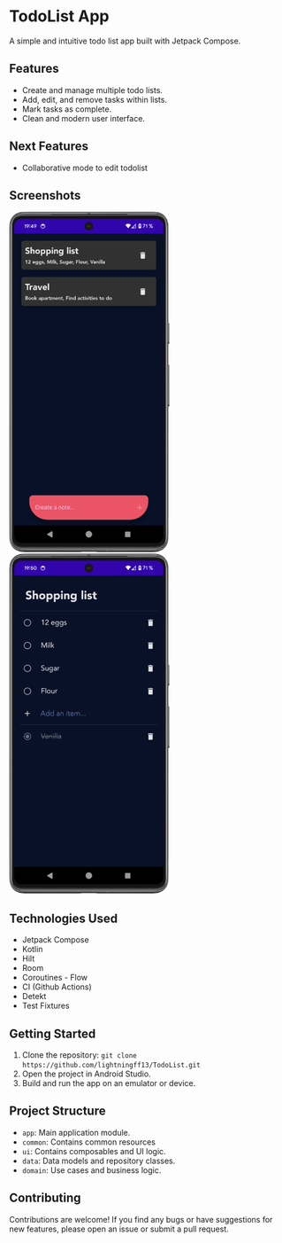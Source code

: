 # TodoList App

A simple and intuitive todo list app built with Jetpack Compose.

## Features

* Create and manage multiple todo lists.
* Add, edit, and remove tasks within lists.
* Mark tasks as complete.
* Clean and modern user interface.

## Next Features

* Collaborative mode to edit todolist

## Screenshots

<img src="screenshots/Screenshot_Todo_List_Home.png" width="290"  alt="Screenshot of TodoList Home"/>
<img src="screenshots/Screenshot_Todo_List_Detail.png" width="290"  alt="Screenshot of TodoList Detail"/>

## Technologies Used

* Jetpack Compose
* Kotlin
* Hilt
* Room
* Coroutines - Flow
* CI (Github Actions)
* Detekt
* Test Fixtures

## Getting Started

1. Clone the repository: `git clone https://github.com/lightningff13/TodoList.git`
2. Open the project in Android Studio.
3. Build and run the app on an emulator or device.

## Project Structure

* `app`: Main application module.
* `common`: Contains common resources
* `ui`: Contains composables and UI logic.
* `data`: Data models and repository classes.
* `domain`: Use cases and business logic.


## Contributing

Contributions are welcome! If you find any bugs or have suggestions for new features, please open an issue or submit a pull request.